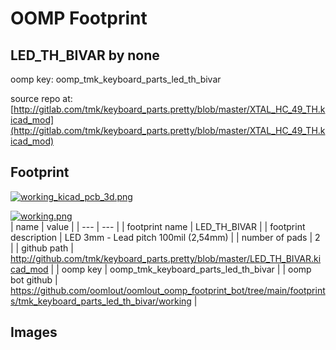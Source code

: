 # OOMP Footprint  
## LED_TH_BIVAR  by none  
  
oomp key: oomp_tmk_keyboard_parts_led_th_bivar  
  
source repo at: [http://gitlab.com/tmk/keyboard_parts.pretty/blob/master/XTAL_HC_49_TH.kicad_mod](http://gitlab.com/tmk/keyboard_parts.pretty/blob/master/XTAL_HC_49_TH.kicad_mod)  
## Footprint  
  
[![working_kicad_pcb_3d.png](working_kicad_pcb_3d_600.png)](working_kicad_pcb_3d.png)  
  
[![working.png](working_600.png)](working.png)  
| name | value | 
| --- | --- | 
| footprint name | LED_TH_BIVAR | 
| footprint description | LED 3mm - Lead pitch 100mil (2,54mm) | 
| number of pads | 2 | 
| github path | http://github.com/tmk/keyboard_parts.pretty/blob/master/LED_TH_BIVAR.kicad_mod | 
| oomp key | oomp_tmk_keyboard_parts_led_th_bivar | 
| oomp bot github | https://github.com/oomlout/oomlout_oomp_footprint_bot/tree/main/footprints/tmk_keyboard_parts_led_th_bivar/working | 
## Images  
